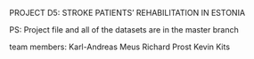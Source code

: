PROJECT D5: STROKE PATIENTS’ REHABILITATION IN ESTONIA

PS: Project file and all of the datasets are in the master branch

team members:
Karl-Andreas Meus
Richard Prost
Kevin Kits
